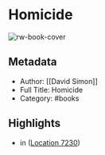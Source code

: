 # Homicide

![rw-book-cover](https://images-na.ssl-images-amazon.com/images/I/51%2BJOTu5vHL._SL200_.jpg)

## Metadata
- Author: [[David Simon]]
- Full Title: Homicide
- Category: #books

## Highlights
- in ([Location 7230](https://readwise.io/to_kindle?action=open&asin=B003J4VELI&location=7230))
